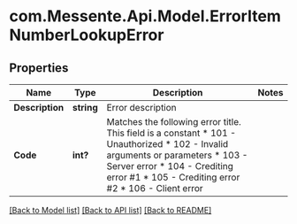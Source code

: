 # com.Messente.Api.Model.ErrorItemNumberLookupError
## Properties

Name | Type | Description | Notes
------------ | ------------- | ------------- | -------------
**Description** | **string** | Error description | 
**Code** | **int?** | Matches the following error title.   This field is a constant  * 101 - Unauthorized * 102 - Invalid arguments or parameters * 103 - Server error * 104 - Crediting error #1 * 105 - Crediting error #2 * 106 - Client error | 

[[Back to Model list]](../README.md#documentation-for-models) [[Back to API list]](../README.md#documentation-for-api-endpoints) [[Back to README]](../README.md)

